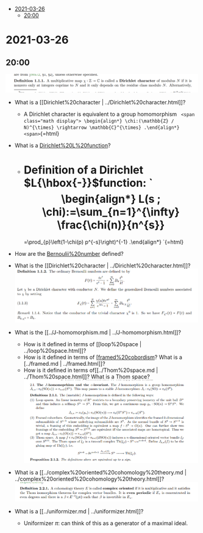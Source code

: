 -   [2021-03-26](#section)
    -   [20:00](#section-1)














2021-03-26
==========

20:00
-----

![image_2021-03-26-20-00-58](_attachments/image_2021-03-26-20-00-58.png)

-   What is a [[Dirichlet%20character | ../Dirichlet%20character.html]]?

    -   A Dirichlet character is equivalent to a group homomorphism `
        <span class="math display">
        \begin{align*}
        \chi:(\mathbb{Z} / N)^{\times} \rightarrow \mathbb{C}^{\times}
        .\end{align*}
        <span>`{=html}

-   What is a [Dirichlet%20L%20function](Dirichlet%20L%20function)?

    -   Definition of a Dirichlet $L{\hbox{-}}$function: `
        <span class="math display">
        \begin{align*}
        L(s ; \chi):=\sum_{n=1}^{\infty} \frac{\chi(n)}{n^{s}}
        =
        =\prod_{p}\left(1-\chi(p) p^{-s}\right)^{-1}
        .\end{align*}
        <span>`{=html}

-   How are the [Bernoulii%20number](Bernoulii%20number) defined?

-   What is the [[Dirichlet%20character | ../Dirichlet%20character.html]]? ![image_2021-03-26-20-03-27](_attachments/image_2021-03-26-20-03-27.png)

-   What is the [[../J-homomorphism.md | ../J-homomorphism.html]]?

    -   How is it defined in terms of [[loop%20space | ../loop%20space.html]]?
    -   How is it defined in terms of [[framed%20cobordism](framed%20cobordism)? What is a [../framed.md | ../framed.html]]?
    -   How is it defined in terms of[[../Thom%20space.md | ../Thom%20space.html]]? What is a Thom space? ![The J homomorphism](_attachments/image_2021-03-26-20-04-44.png)

-   What is a [[../complex%20oriented%20cohomology%20theory.md | ../complex%20oriented%20cohomology%20theory.html]]? ![image_2021-03-26-20-06-00](_attachments/image_2021-03-26-20-06-00.png)

-   What is a [[../uniformizer.md | ../uniformizer.html]]?

    -   Uniformizer $\pi$: can think of this as a generator of a maximal ideal.
